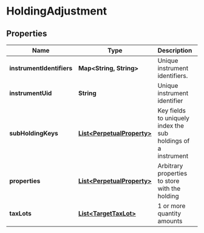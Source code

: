
# HoldingAdjustment

## Properties
Name | Type | Description | Notes
------------ | ------------- | ------------- | -------------
**instrumentIdentifiers** | **Map&lt;String, String&gt;** | Unique instrument identifiers. |  [optional]
**instrumentUid** | **String** | Unique instrument identifier | 
**subHoldingKeys** | [**List&lt;PerpetualProperty&gt;**](PerpetualProperty.md) | Key fields to uniquely index the sub holdings of a instrument |  [optional]
**properties** | [**List&lt;PerpetualProperty&gt;**](PerpetualProperty.md) | Arbitrary properties to store with the holding |  [optional]
**taxLots** | [**List&lt;TargetTaxLot&gt;**](TargetTaxLot.md) | 1 or more quantity amounts | 




